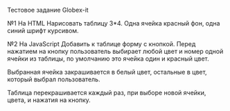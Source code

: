 Тестовое задание Globex-it

№1 На HTML
Нарисовать таблицу 3*4. Одна ячейка красный фон, одна синий шрифт курсивом.

№2 На JavaScript
Добавить к таблице форму с кнопкой. Перед нажатием на кнопку пользователь выбирает любой цвет и номер одной ячейки из таблицы, по умолчанию это ячейка один и красный цвет.

Выбранная ячейка закрашивается в белый цвет, остальные в цвет, который выбрал пользователь.

Таблица перекрашивается каждый раз, при выборе новой ячейки, цвета, и нажатия на кнопку.